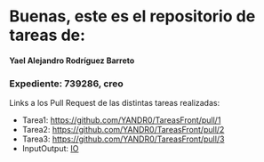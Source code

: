 # Buenas, este es el repositorio de tareas de:

#### Yael Alejandro Rodríguez Barreto
### Expediente: 739286, creo

Links a los Pull Request de las distintas tareas realizadas:
- Tarea1: https://github.com/YANDR0/TareasFront/pull/1
- Tarea2: https://github.com/YANDR0/TareasFront/pull/2
- Tarea3: https://github.com/YANDR0/TareasFront/pull/3
- InputOutput: [IO](https://github.com/YANDR0/TareasFront/pull/4)
